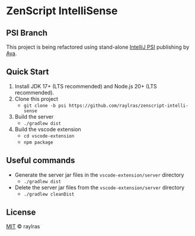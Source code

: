 # ZenScript IntelliSense

## PSI Branch
This project is being refactored using stand-alone [IntelliJ PSI](https://central.sonatype.com/artifact/org.aya-prover.upstream/ij-parsing-core) publishing by [Aya](https://github.com/aya-prover/aya-dev).

## Quick Start
1. Install JDK 17+ (LTS recommended) and Node.js 20+ (LTS recommended).
2. Clone this project
   - `git clone -b psi https://github.com/raylras/zenscript-intelli-sense`
3. Build the server
   - `./gradlew dist`
4. Build the vscode extension
   - `cd vscode-extension`
   - `npm package`

## Useful commands
- Generate the server jar files in the `vscode-extension/server` directory
    - `./gradlew dist`
- Delete the server jar files from the `vscode-extension/server` directory
    - `./gradlew cleanDist`

## License

[MIT](LICENSE) © raylras
